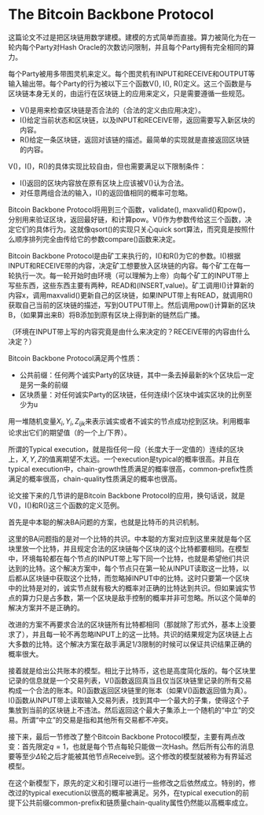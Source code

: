 # The Bitcoin Backbone Protocol

这篇论文不过是把区块链用数学建模。建模的方式简单而直接。算力被简化为在一轮内每个Party对Hash Oracle的次数访问限制，并且每个Party拥有完全相同的算力。

每个Party被用多带图灵机来定义。每个图灵机有INPUT和RECEIVE和OUTPUT等输入输出带。每个Party的行为被以下三个函数V(), I(), R()定义。这三个函数是与区块链本身无关的，由运行在区块链上的应用来定义，只是需要遵循一些规范。

* V()是用来检查区块链是否合法的（合法的定义由应用决定）。
* I()给定当前状态和区块链，以及INPUT和RECEIVE带，返回需要写入新区块的内容。
* R()给定一条区块链，返回对该链的描述。最简单的实现就是直接返回区块链的内容。

V()，I()，R()的具体实现比较自由，但也需要满足以下限制条件：

* I()返回的区块内容放在原有区块上应该被V()认为合法。
* 对任意两组合法的输入，I()的返回值相同的概率可忽略。

Bitcoin Backbone Protocol将用到三个函数，validate(), maxvalid()和pow()，分别用来验证区块，返回最好链，和计算pow。V()作为参数传给这三个函数，决定它们的具体行为。这就像qsort()的实现只关心quick sort算法，而究竟是按照什么顺序排列完全由传给它的参数compare()函数来决定。

Bitcoin Backbone Protocol是由矿工来执行的，I()和R()为它的参数。I()根据INPUT和RECEIVE带的内容，决定矿工想要放入区块链的内容。每个矿工在每一轮执行一次。每一轮开始时由环境（可以理解为上帝）向每个矿工的INPUT带上写些东西，这些东西主要有两种，READ和(INSERT,value)。矿工调用I()计算新的内容x，调用maxvalid()更新自己的区块链，如果INPUT带上有READ，就调用R()获取自己当前的区块链的描述，写到OUTPUT带上。然后调用pow()计算新的区块B，（如果算出来B）将B添加到原有区块上得到新的链然后广播。

（环境在INPUT带上写的内容究竟是由什么来决定的？RECEIVE带的内容由什么决定？）

Bitcoin Backbone Protocol满足两个性质：

* 公共前缀：任何两个诚实Party的区块链，其中一条去掉最新的k个区块后一定是另一条的前缀
* 区块质量：对任何诚实Party的区块链，任何连续l个区块中诚实区块的比例至少为u

用一堆随机变量$X_i, Y_i, Z_{ijk}$来表示诚实或者不诚实的节点成功挖到区块。利用概率论求出它们的期望值（的一个上/下界）。

所谓的Typical execution，就是指任何一段（长度大于一定值的）连续的区块上，$X,Y,Z$的值离期望不太远。一个execution是typical的概率很高。并且在typical execution中，chain-growth性质满足的概率很高，common-prefix性质满足的概率很高，chain-quality性质满足的概率也很高。

论文接下来的几节讲的是Bitcoin Backbone Protocol的应用，换句话说，就是V()，I()和R()这三个函数的定义范例。

首先是中本聪的解决BA问题的方案，也就是比特币的共识机制。

这里的BA问题指的是对一个比特的共识。中本聪的方案对应到这里来就是每个区块里放一个比特，并且规定合法的区块链每个区块的这个比特都要相同。在模型中，环境每轮都在每个节点的INPUT带上写下同一个比特，也就是希望他们共识达到的比特。这个解决方案中，每个节点只在第一轮从INPUT读取这一比特，以后都从区块链中获取这个比特，而忽略掉INPUT中的比特。这时只要第一个区块中的比特是对的，诚实节点就有极大的概率对正确的比特达到共识。但如果诚实节点的算力只是占多数，第一个区块是敌手控制的概率并非可忽略。所以这个简单的解决方案并不是正确的。

改进的方案不再要求合法的区块链所有比特都相同（那就除了形式外，基本上没要求了），并且每一轮不再忽略INPUT上的这一比特。共识的结果规定为区块链上占大多数的比特。这个解决方案在敌手满足1/3限制的时候可以保证共识结果正确的概率很大。

接着就是给出公共账本的模型。相比于比特币，这也是高度简化版的。每个区块里记录的信息就是一个交易列表，V()函数返回真当且仅当区块链里记录的所有交易构成一个合法的账本。R()函数返回区块链里的账本（如果V()函数返回值为真）。I()函数从INPUT带上读取输入交易列表，找到其中一个最大的子集，使得这个子集放到当前的区块链上不违法。然后返回这个最大子集添上一个随机的“中立”的交易。所谓“中立”的交易是指和其他所有交易都不冲突。

接下来，最后一节修改了整个Bitcoin Backbone Protocol模型，主要有两点改变：首先限定$q=1$，也就是每个节点每轮只能做一次Hash。然后所有公布的消息要等至少$\Delta$轮之后才能被其他节点Receive到。这个修改的模型就被称为有界延迟模型。

在这个新模型下，原先的定义和引理可以进行一些修改之后依然成立。特别的，修改过的typical execution以很高的概率被满足。另外，在typical execution的前提下公共前缀common-prefix和链质量chain-quality属性仍然能以高概率成立。
